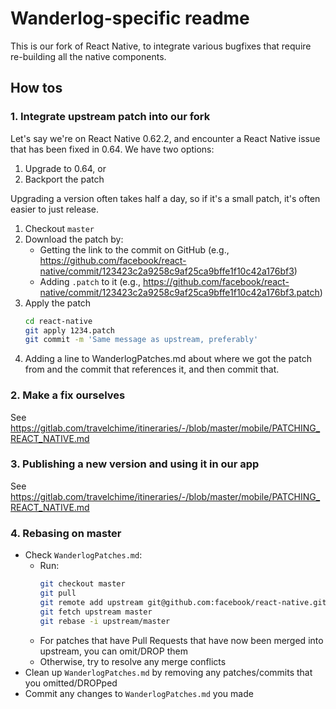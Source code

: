 # Wanderlog-specific readme

This is our fork of React Native, to integrate various bugfixes that require 
re-building all the native components.

## How tos

### 1. Integrate upstream patch into our fork

Let's say we're on React Native 0.62.2, and encounter a React Native issue 
that has been fixed in 0.64. We have two options:

1. Upgrade to 0.64, or
2. Backport the patch

Upgrading a version often takes half a day, so if it's a small patch, it's 
often easier to just release.

1. Checkout `master`
2. Download the patch by:
   - Getting the link to the commit on GitHub (e.g., https://github.com/facebook/react-native/commit/123423c2a9258c9af25ca9bffe1f10c42a176bf3)
   - Adding `.patch` to it (e.g., https://github.com/facebook/react-native/commit/123423c2a9258c9af25ca9bffe1f10c42a176bf3.patch)
3. Apply the patch
   ```sh
   cd react-native
   git apply 1234.patch
   git commit -m 'Same message as upstream, preferably'
   ```
4. Adding a line to WanderlogPatches.md about where we got the patch from 
   and the commit that references it, and then commit that.
   
### 2. Make a fix ourselves

See https://gitlab.com/travelchime/itineraries/-/blob/master/mobile/PATCHING_REACT_NATIVE.md

### 3. Publishing a new version and using it in our app

See https://gitlab.com/travelchime/itineraries/-/blob/master/mobile/PATCHING_REACT_NATIVE.md

### 4. Rebasing on master

- Check `WanderlogPatches.md`:
  - Run:
    ```sh
    git checkout master
    git pull
    git remote add upstream git@github.com:facebook/react-native.git
    git fetch upstream master
    git rebase -i upstream/master
    ```
  - For patches that have Pull Requests that have now been merged into 
    upstream, you can omit/DROP them
  - Otherwise, try to resolve any merge conflicts
- Clean up `WanderlogPatches.md` by removing any patches/commits that you 
  omitted/DROPped
- Commit any changes to `WanderlogPatches.md` you made
